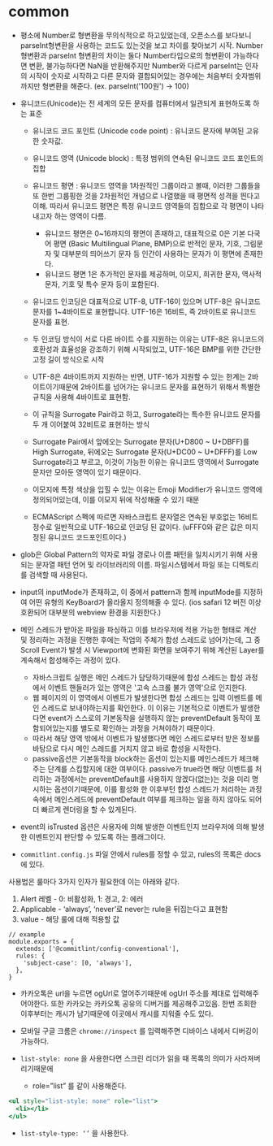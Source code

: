 # common

- 평소에 Number로 형변환을 무의식적으로 하고있었는데, 오픈소스를 보다보니 parseInt형변환을 사용하는 코드도 있는것을 보고 차이를 찾아보기 시작. Number 형변환과 parseInt 형변환의 차이는 둘다 Number타입으로의 형변환이 가능하다면 변환, 불가능하다면 NaN을 반환해주지만 Number와 다르게 parseInt는 인자의 시작이 숫자로 시작하고 다른 문자와 결합되어있는 경우에는 처음부터 숫자범위까지만 형변환을 해준다. (ex. parseInt('100원') -> 100)

- 유니코드(Unicode)는 전 세계의 모든 문자를 컴퓨터에서 일관되게 표현하도록 하는 표준

  - 유니코드 코드 포인트 (Unicode code point) : 유니코드 문자에 부여된 고유한 숫자값.
  - 유니코드 영역 (Unicode block) : 특정 범위의 연속된 유니코드 코드 포인트의 집합
  - 유니코드 평면 : 유니코드 영역을 1차원적인 그룹이라고 볼때, 이러한 그룹들을 또 한번 그룹핑한 것을 2차원적인 개념으로 나열했을 때 평면적 성격을 띈다고 이해. 따라서 유니코드 평면은 특정 유니코드 영역들의 집합으로 각 평면이 나타내고자 하는 영역이 다름.
    - 유니코드 평면은 0~16까지의 평면이 존재하고, 대표적으로 0은 기본 다국어 평면 (Basic Multilingual Plane, BMP)으로 반적인 문자, 기호, 그림문자 및 대부분의 띄어쓰기 문자 등 인간이 사용하는 문자가 이 평면에 존재한다.
    - 유니코드 평면 1은 추가적인 문자를 제공하며, 이모지, 희귀한 문자, 역사적 문자, 기호 및 특수 문자 등이 포함된다.
  - 유니코드 인코딩은 대표적으로 UTF-8, UTF-16이 있으며 UTF-8은 유니코드 문자를 1~4바이트로 표현합니다. UTF-16은 16비트, 즉 2바이트로 유니코드 문자를 표현.
  - 두 인코딩 방식이 서로 다른 바이트 수를 지원하는 이유는 UTF-8은 유니코드의 호환성과 효율성을 강조하기 위해 시작되었고, UTF-16은 BMP를 위한 간단한 고정 길이 방식으로 시작

  - UTF-8은 4바이트까지 지원하는 반면, UTF-16가 지원할 수 있는 한계는 2바이트이기때문에 2바이트를 넘어가는 유니코드 문자를 표현하기 위해서 특별한 규칙을 사용해 4바이트로 표현함.
  - 이 규칙을 Surrogate Pair라고 하고, Surrogate라는 특수한 유니코드 문자를 두 개 이어붙여 32비트로 표현하는 방식
  - Surrogate Pair에서 앞에오는 Surrogate 문자(U+D800 ~ U+DBFF)를 High Surrogate, 뒤에오는 Surrogate 문자(U+DC00 ~ U+DFFF)를 Low Surrogate라고 부르고, 이것이 가능한 이유는 유니코드 영역에서 Surrogate 문자만 모아둔 영역이 있기 때문이다.
  - 이모지에 특정 색상을 입힐 수 있는 이유는 Emoji Modifier가 유니코드 영역에 정의되어있는데, 이를 이모지 뒤에 작성해줄 수 있기 때문

  - ECMAScript 스펙에 따르면 자바스크립트 문자열은 연속된 부호없는 16비트 정수로 일반적으로 UTF-16으로 인코딩 된 값이다. (uFFF0와 같은 값은 미지정된 유니코드 코드포인트이다.)

- glob은 Global Pattern의 약자로 파일 경로나 이름 패턴을 일치시키기 위해 사용되는 문자열 패턴 언어 및 라이브러리의 이름. 파일시스템에서 파일 또는 디렉토리를 검색할 때 사용된다.

- input의 inputMode가 존재하고, 이 중에서 pattern과 함께 inputMode를 지정하여 어떤 유형의 KeyBoard가 올라올지 정의해줄 수 있다. (ios safari 12 버전 이상 호환되어 대부분의 webview 환경을 지원한다.)

- 메인 스레드가 받아온 파일을 파싱하고 이를 브라우저에 적용 가능한 형태로 계산 및 정리하는 과정을 진행한 후에는 작업의 주체가 합성 스레드로 넘어가는데, 그 중 Scroll Event가 발생 시 Viewport에 변화된 화면을 보여주기 위해 계산된 Layer를 계속해서 합성해주는 과정이 있다.

  - 자바스크립트 실행은 메인 스레드가 담당하기때문에 합성 스레드는 합성 과정에서 이벤트 핸들러가 있는 영역은 '고속 스크롤 불가 영역'으로 인지한다.
  - 웹 페이지의 이 영역에서 이벤트가 발생한다면 합성 스레드는 입력 이벤트를 메인 스레드로 보내야하는지를 확인한다. 이 이유는 기본적으로 이벤트가 발생한다면 event가 스스로의 기본동작을 실행하지 않는 preventDefault 동작이 포함되어있는지를 별도로 확인하는 과정을 거쳐야하기 때문이다.
  - 따라서 해당 영역 밖에서 이벤트가 발생했다면 메인 스레드로부터 받은 정보를 바탕으로 다시 메인 스레드를 거치지 않고 바로 합성을 시작한다.
  - passive옵션은 기본동작을 block하는 옵션이 있는지를 메인스레드가 체크해주는 단계를 스킵할지에 대한 여부이다. passive가 true라면 해당 이벤트를 처리하는 과정에서는 preventDefault를 사용하지 않겠다(없는)는 것을 미리 명시하는 옵션이기때문에, 이를 활성화 한 이후부턴 합성 스레드가 처리하는 과정속에서 메인스레드에 preventDefault 여부를 체크하는 일을 하지 않아도 되어 더 빠르게 렌더링을 할 수 있게된다.

- event의 isTrusted 옵션은 사용자에 의해 발생한 이벤트인지 브라우저에 의해 발생한 이벤트인지 판단할 수 있도록 하는 플래그이다.

- `commitlint.config.js` 파일 안에서 rules를 정할 수 있고, rules의 목록은 docs에 있다.

사용법은 룰마다 3가지 인자가 필요한데 이는 아래와 같다.

1. Alert 레벨 - 0: 비활성화, 1: 경고, 2: 에러
2. Applicable - ‘always’, ‘never’로 never는 rule을 뒤집는다고 표현함
3. value - 해당 룰에 대해 적용할 값

```
// example
module.exports = {
  extends: ['@commitlint/config-conventional'],
  rules: {
    'subject-case': [0, 'always'],
  },
}

```

- 카카오톡은 url을 누르면 ogUrl로 열어주기때문에 ogUrl 주소를 제대로 입력해주어야한다. 또한 카카오는 카카오톡 공유의 디버거를 제공해주고있음. 한번 조회한 이후부터는 캐시가 남기때문에 이곳에서 캐시를 지워줄 수도 있다.

- 모바일 구글 크롬은 `chrome://inspect` 를 입력해주면 디바이스 내에서 디버깅이 가능하다.

- `list-style: none` 을 사용한다면 스크린 리더가 읽을 때 목록의 의미가 사라져버리기때문에
  - role=”list” 를 같이 사용해준다.

```jsx
<ul style="list-style: none" role="list">
  <li></li>
</ul>
```

- `list-style-type: ‘’` 을 사용한다.

